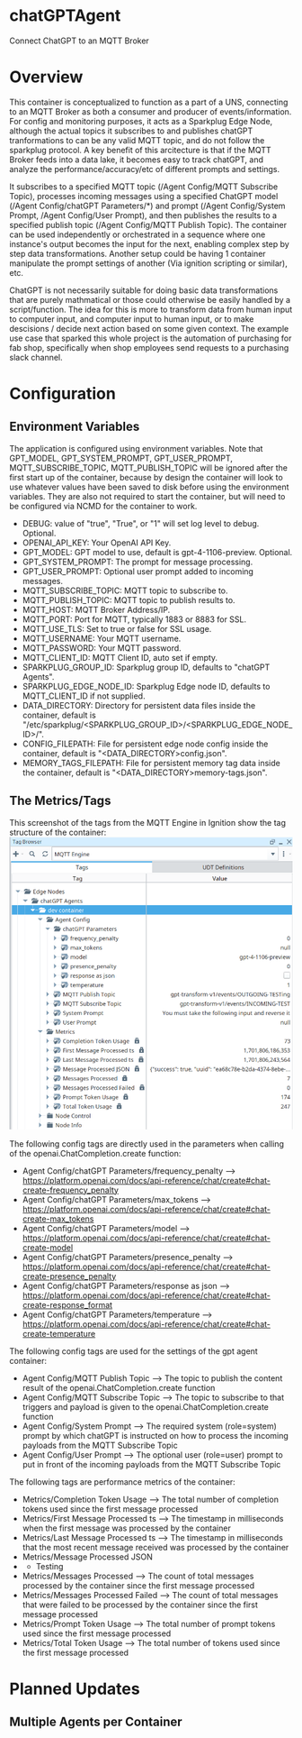 # chatGPTAgent
Connect ChatGPT to an MQTT Broker
# Overview
This container is conceptualized to function as a part of a UNS, connecting to an MQTT Broker as both a consumer and producer of events/information. For config and monitoring purposes, it acts as a Sparkplug Edge Node, although the actual topics it subscribes to and publishes chatGPT tranformations to can be any valid MQTT topic, and do not follow the sparkplug protocol. A key benefit of this arcitecture is that if the MQTT Broker feeds into a data lake, it becomes easy to track chatGPT, and analyze the performance/accuracy/etc of different prompts and settings.

It subscribes to a specified MQTT topic (/Agent Config/MQTT Subscribe Topic), processes incoming messages using a specified ChatGPT model (/Agent Config/chatGPT Parameters/*) and prompt (/Agent Config/System Prompt, /Agent Config/User Prompt), and then publishes the results to a specified publish topic (/Agent Config/MQTT Publish Topic). The container can be used independently or orchestrated in a sequence where one instance's output becomes the input for the next, enabling complex step by step data transformations. Another setup could be having 1 container manipulate the prompt settings of another (Via ignition scripting or similar), etc.

ChatGPT is not necessarily suitable for doing basic data transformations that are purely mathmatical or those could otherwise be easily handled by a script/function. The idea for this is more to transform data from human input to computer input, and computer input to human input, or to make descisions / decide next action based on some given context. The example use case that sparked this whole project is the automation of purchasing for fab shop, specifically when shop employees send requests to a purchasing slack channel.


# Configuration

## Environment Variables
The application is configured using environment variables. Note that GPT_MODEL, GPT_SYSTEM_PROMPT, GPT_USER_PROMPT, MQTT_SUBSCRIBE_TOPIC, MQTT_PUBLISH_TOPIC will be ignored after the first start up of the container, because by design the container will look to use whatever values have been saved to disk before using the environment variables. They are also not required to start the container, but will need to be configured via NCMD for the container to work.

- DEBUG: value of "true", "True", or "1" will set log level to debug. Optional.
- OPENAI_API_KEY: Your OpenAI API Key.
- GPT_MODEL: GPT model to use, default is gpt-4-1106-preview. Optional.
- GPT_SYSTEM_PROMPT: The prompt for message processing.
- GPT_USER_PROMPT: Optional user prompt added to incoming messages.
- MQTT_SUBSCRIBE_TOPIC: MQTT topic to subscribe to.
- MQTT_PUBLISH_TOPIC: MQTT topic to publish results to.
- MQTT_HOST: MQTT Broker Address/IP.
- MQTT_PORT: Port for MQTT, typically 1883 or 8883 for SSL.
- MQTT_USE_TLS: Set to true or false for SSL usage.
- MQTT_USERNAME: Your MQTT username.
- MQTT_PASSWORD: Your MQTT password.
- MQTT_CLIENT_ID: MQTT Client ID, auto set if empty.
- SPARKPLUG_GROUP_ID: Sparkplug group ID, defaults to "chatGPT Agents".
- SPARKPLUG_EDGE_NODE_ID: Sparkplug Edge node ID, defaults to MQTT_CLIENT_ID if not supplied.
- DATA_DIRECTORY: Directory for persistent data files inside the container, default is "/etc/sparkplug/<SPARKPLUG_GROUP_ID>/<SPARKPLUG_EDGE_NODE_ID>/".
- CONFIG_FILEPATH: File for persistent edge node config inside the container, default is "<DATA_DIRECTORY>config.json".
- MEMORY_TAGS_FILEPATH: File for persistent memory tag data inside the container, default is "<DATA_DIRECTORY>memory-tags.json".

## The Metrics/Tags

This screenshot of the tags from the MQTT Engine in Ignition show the tag structure of the container:
![How the container appears in Ignition](img/ignition-tags-screenshot.png)

The following config tags are directly used in the parameters when calling of the openai.ChatCompletion.create function:
- Agent Config/chatGPT Parameters/frequency_penalty --> https://platform.openai.com/docs/api-reference/chat/create#chat-create-frequency_penalty
- Agent Config/chatGPT Parameters/max_tokens --> https://platform.openai.com/docs/api-reference/chat/create#chat-create-max_tokens
- Agent Config/chatGPT Parameters/model --> https://platform.openai.com/docs/api-reference/chat/create#chat-create-model
- Agent Config/chatGPT Parameters/presence_penalty --> https://platform.openai.com/docs/api-reference/chat/create#chat-create-presence_penalty
- Agent Config/chatGPT Parameters/response as json --> https://platform.openai.com/docs/api-reference/chat/create#chat-create-response_format
- Agent Config/chatGPT Parameters/temperature --> https://platform.openai.com/docs/api-reference/chat/create#chat-create-temperature


The following config tags are used for the settings of the gpt agent container:
- Agent Config/MQTT Publish Topic --> The topic to publish the content result of the openai.ChatCompletion.create function
- Agent Config/MQTT Subscribe Topic --> The topic to subscribe to that triggers and payload is given to the openai.ChatCompletion.create function
- Agent Config/System Prompt --> The required system (role=system) prompt by which chatGPT is instructed on how to process the incoming payloads from the MQTT Subscribe Topic
- Agent Config/User Prompt --> The optional user (role=user) prompt to put in front of the incoming payloads from the MQTT Subscribe Topic


The following tags are performance metrics of the container:
- Metrics/Completion Token Usage --> The total number of completion tokens used since the first message processed
- Metrics/First Message Processed ts --> The timestamp in milliseconds when the first message was processed by the container
- Metrics/Last Message Processed ts --> The timestamp in milliseconds that the most recent message received was processed by the container
- Metrics/Message Processed JSON
- - Testing
- Metrics/Messages Processed --> The count of total messages processed by the container since the first message processed
- Metrics/Messages Processed Failed --> The count of total messages that were failed to be processed by the container since the first message processed
- Metrics/Prompt Token Usage --> The total number of prompt tokens used since the first message processed
- Metrics/Total Token Usage --> The total number of tokens used since the first message processed


# Planned Updates
## Multiple Agents per Container
